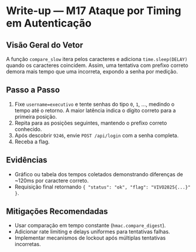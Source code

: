 # Write-up — M17 Ataque por Timing em Autenticação

## Visão Geral do Vetor
A função `compare_slow` itera pelos caracteres e adiciona `time.sleep(DELAY)` quando os caracteres coincidem. Assim, uma tentativa com prefixo correto demora mais tempo que uma incorreta, expondo a senha por medição.

## Passo a Passo
1. Fixe `username=executivo` e tente senhas do tipo `0`, `1`, ..., medindo o tempo até o retorno. A maior latência indica o dígito correto para a primeira posição.
2. Repita para as posições seguintes, mantendo o prefixo correto conhecido.
3. Após descobrir `9246`, envie `POST /api/login` com a senha completa.
4. Receba a flag.

## Evidências
- Gráfico ou tabela dos tempos coletados demonstrando diferenças de ~120ms por caractere correto.
- Requisição final retornando `{ "status": "ok", "flag": "VIVO2025{...}" }`.

## Mitigações Recomendadas
- Usar comparação em tempo constante (`hmac.compare_digest`).
- Adicionar rate limiting e delays uniformes para tentativas falhas.
- Implementar mecanismos de lockout após múltiplas tentativas incorretas.
